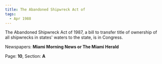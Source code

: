 ```yaml
---  
title: The Abandoned Shipwreck Act of  
tags:  
  - Apr 1988  
---  
```

  
The Abandoned Shipwreck Act of 1987, a bill to transfer title of ownership of all shipwrecks in states' waters to the state, is in Congress.  
  
Newspapers: **Miami Morning News or The Miami Herald**  
  
Page: **10**, Section: **A** 
